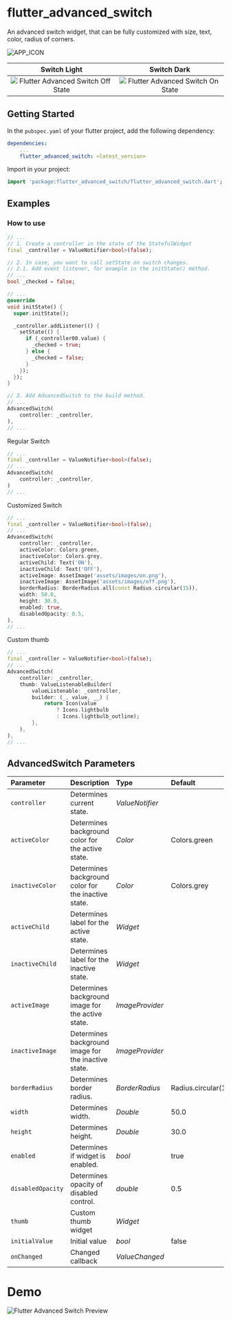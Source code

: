 # flutter_advanced_switch
An advanced switch widget, that can be fully customized with size, text, color, radius of corners.

![APP_ICON](./APP_ICON.png)

| Switch Light | Switch Dark |
|:-:|:-:|
| ![Flutter Advanced Switch Off State](./PREVIEW_LIGHT.png) | ![Flutter Advanced Switch On State](./PREVIEW_DARK.png) |

## Getting Started
In the `pubspec.yaml` of your flutter project, add the following dependency:

```yaml
dependencies:
    ...
    flutter_advanced_switch: <latest_version>
```

Import in your project:

```dart
import 'package:flutter_advanced_switch/flutter_advanced_switch.dart';
```

## Examples

### How to use

```dart
// ...
// 1. Create a controller in the state of the StatefulWidget
final _controller = ValueNotifier<bool>(false);

// 2. In case, you want to call setState on switch changes.
// 2.1. Add event listener, for example in the initState() method.
// ...
bool _checked = false;

// ...
@override
void initState() {
  super.initState();

  _controller.addListener(() {
    setState(() {
      if (_controller00.value) {
        _checked = true;
      } else {
        _checked = false;
      }
    });
  });
}

// 3. Add AdvancedSwitch to the build method.
// ...
AdvancedSwitch(
    controller: _controller,
),
// ...
```

Regular Switch

```dart
// ...
final _controller = ValueNotifier<bool>(false);
// ...
AdvancedSwitch(
    controller: _controller,
)
// ...
```

Customized Switch

```dart
// ...
final _controller = ValueNotifier<bool>(false);
// ...
AdvancedSwitch(
    controller: _controller,
    activeColor: Colors.green,
    inactiveColor: Colors.grey,
    activeChild: Text('ON'),
    inactiveChild: Text('OFF'), 
    activeImage: AssetImage('assets/images/on.png'),
    inactiveImage: AssetImage('assets/images/off.png'),
    borderRadius: BorderRadius.all(const Radius.circular(15)),
    width: 50.0,
    height: 30.0,
    enabled: true,
    disabledOpacity: 0.5,
),
// ...
```

Custom thumb

```dart
// ...
final _controller = ValueNotifier<bool>(false);
// ...
AdvancedSwitch(
    controller: _controller,
    thumb: ValueListenableBuilder(
        valueListenable: _controller,
        builder: (_, value, __) {
            return Icon(value
                ? Icons.lightbulb
                : Icons.lightbulb_outline);
        },
    ),
),
// ...
```

## AdvancedSwitch Parameters
|Parameter| Description                                         | Type                  | Default             |
|:--------|:----------------------------------------------------|:----------------------|:--------------------|
|`controller`| Determines current state.                    | *ValueNotifier<bool>* ||
|`activeColor`| Determines background color for the active state.                           | *Color*               | Colors.green        |
|`inactiveColor`| Determines background color for the inactive state.   | *Color*               | Colors.grey         |
|`activeChild`| Determines label for the active state. | *Widget*              ||
|`inactiveChild`| Determines label for the inactive state.              | *Widget*              ||
|`activeImage`| Determines background image for the active state.            | *ImageProvider*       ||
|`inactiveImage`| Determines background image for the inactive state.   | *ImageProvider*       ||
|`borderRadius`| Determines border radius. | *BorderRadius*        | Radius.circular(15) |
|`width`| Determines width.                           | *Double*              | 50.0                |
|`height`| Determines height.                                   | *Double*              | 30.0                |
|`enabled`| Determines if widget is enabled.                                  | *bool*                | true                |
|`disabledOpacity`| Determines opacity of disabled control.             | *double*              | 0.5                 |
| `thumb`         | Custom thumb widget                                 | *Widget*              ||
| `initialValue`  | Initial value                                       | *bool*                | false               |
| `onChanged`         | Changed callback                                    | *ValueChanged<bool>*  ||

# Demo
![Flutter Advanced Switch Preview](./SWITCH_PREVIEW.gif)
